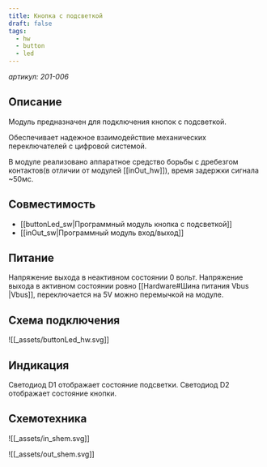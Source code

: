 ```yaml
---
title: Кнопка с подсветкой
draft: false
tags:
  - hw
  - button
  - led
---
```

*артикул: 201-006*

## Описание
Модуль предназначен для подключения кнопок с подсветкой. 

Обеспечивает надежное взаимодействие механических переключателей с цифровой системой.

В модуле реализовано аппаратное средство борьбы с дребезгом контактов(в отличии от модулей [[inOut_hw]]), время задержки сигнала ~50мс.

## Совместимость
- [[buttonLed_sw|Программный модуль кнопка с подсветкой]]
- [[inOut_sw|Программный модуль вход/выход]]


## Питание
Напряжение выхода в неактивном состоянии 0 вольт.
Напряжение выхода в активном состоянии ровно [[Hardware#Шина питания Vbus |Vbus]], переключается на 5V можно перемычкой на модуле.

## Схема подключения
![[_assets/buttonLed_hw.svg]] 

## Индикация
Светодиод D1 отображает состояние подсветки.
Светодиод D2 отображает состояние кнопки.


## Схемотехника
![[_assets/in_shem.svg]]

![[_assets/out_shem.svg]]